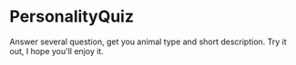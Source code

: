 # PersonalityQuiz
Answer several question, get you animal type and short description.
Try it out, I hope you'll enjoy it.
